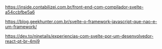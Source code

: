 https://inside.contabilizei.com.br/front-end-com-compilador-svelte-a54ccbfbe5a6

https://blog.geekhunter.com.br/svelte-o-framework-javascript-que-nao-e-um-framework/

https://dev.to/ninetails/experiencias-com-svelte-por-um-desenvolvedor-react-pt-br-4mj9
